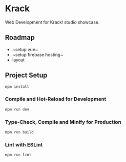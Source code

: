 # Krack

Web Development  for Krack! studio showcase.

## Roadmap

- ~setup vue~
- ~setup firebase hosting~
- layout

## Project Setup

```sh
npm install
```

### Compile and Hot-Reload for Development

```sh
npm run dev
```

### Type-Check, Compile and Minify for Production

```sh
npm run build
```

### Lint with [ESLint](https://eslint.org/)

```sh
npm run lint
```
